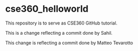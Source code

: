 # cse360_helloworld
This repository is to serve as CSE360 GitHub tutorial.

This is a change reflecting a commit done by Sahil.

This change is reflecting a commit done by Matteo Tevarotto
